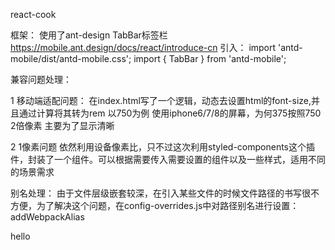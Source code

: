 react-cook

框架：
    使用了ant-design
    TabBar标签栏    
    https://mobile.ant.design/docs/react/introduce-cn
    引入：
    import 'antd-mobile/dist/antd-mobile.css'; 
    import { TabBar } from 'antd-mobile';

兼容问题处理：

1 移动端适配问题：
在index.html写了一个逻辑，动态去设置html的font-size,并且通过计算将其转为rem
以750为例  使用iphone6/7/8的屏幕，为何375按照750 2倍像素 主要为了显示清晰

2 1像素问题
依然利用设备像素比，只不过这次利用styled-components这个插件，封装了一个组件。可以根据需要传入需要设置的组件以及一些样式，适用不同的场景需求

别名处理：
由于文件层级嵌套较深，在引入某些文件的时候文件路径的书写很不方便，为了解决这个问题，在config-overrides.js中对路径别名进行设置：addWebpackAlias




hello 

